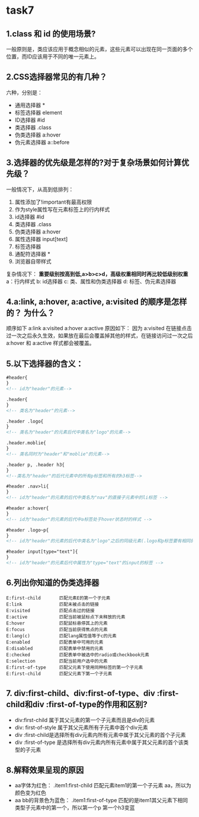 # task7
## 1.class 和 id 的使用场景?
一般原则是，类应该应用于概念相似的元素，这些元素可以出现在同一页面的多个位置，而ID应该用于不同的唯一元素上。

## 2.CSS选择器常见的有几种？
六种，分别是：
- 通用选择器 *
- 标签选择器 element
- ID选择器 #id
- 类选择器 .class
- 伪类选择器 a:hover
- 伪元素选择器 a::before

## 3.选择器的优先级是怎样的?对于复杂场景如何计算优先级？
一般情况下，从高到低排列：
1. 属性添加了!important有最高权限
2. 作为style属性写在元素标签上的行内样式
3. id选择器 #id
4. 类选择器 .class
5. 伪类选择器 a:hover
6. 属性选择器 input[text]
7. 标签选择器
8. 通配符选择器 *
9. 浏览器自带样式

复杂情况下：
**重要级别按高到低,a>b>c>d，高级权重相同时再比较低级别权重**
a：行内样式
b: id选择器
c: 类、属性和伪类选择器
d: 标签、伪元素选择器

## 4.a:link, a:hover, a:active, a:visited 的顺序是怎样的？ 为什么？
顺序如下 a:link a:visited a:hover a:active
原因如下：
因为 a:visited 在链接点击过一次之后永久生效，如果放在最后会覆盖掉其他的样式，在链接访问过一次之后 a:hover 和 a:active 样式都会被覆盖。
## 5.以下选择器的含义：
```HTML
#header{
}
<!-- id为"header"的元素-->

.header{
}
<!-- 类名为"header"的元素-->

.header .logo{
}
<!-- 类名为"header"的元素后代中类名为"logo"的元素-->

.header.moblie{
}
<!-- 类名同时为"header"和"moblie"的元素-->

.header p, .header h3{
}
<!--类名为"header"的后代元素中的所有p标签和所有的h3标签-->

#header .nav>li{
}
<!-- id为"header"的元素的后代中类名为"nav"的直接子元素中的li标签 -->

#header a:hover{
}
<!-- id为"header"的元素的后代中a标签处于hover状态时的样式 -->

#header .logo~p{
}
<!-- id为"header"的元素的后代中类名为"logo"之后的同级元素(.logo和p标签要有相同的父元素)中的p标签 -->

#header input[type="text"]{
}
<!-- id为"header"的元素后代中属性为"type="text"的input的标签 -->
```
## 6.列出你知道的伪类选择器
```
E:first-child       匹配元素E的第一个子元素
E:link              匹配未被点击的链接
E:visited           匹配点击过的链接
E:active            匹配当前被鼠标点下未释放的元素
E:hover             匹配鼠标悬停其上的元素
E:focus             匹配当前获得焦点的元素
E:lang(c)           匹配lang属性值等于c的元素
E:enabled           匹配表单中可用的元素
E:disabled          匹配表单中禁用的元素
E:checked           匹配表单中被选中的radio或checkbook元素
E:selection         匹配当前用户选中的元素
E:first-of-type     匹配父元素下使用同种标签的第一个子元素
E:first-child       匹配父元素下第一个子元素
```
## 7. div:first-child、div:first-of-type、div :first-child和div :first-of-type的作用和区别?
- div:first-child 属于其父元素的第一个子元素而且是div的元素
- div: first-of-style 属于其父元素所有子元素中首个div元素
- div :first-child是选择所有div元素内所有元素中属于其父元素的首个子元素
- div :first-of-type 是选择所有div元素内所有元素中属于其父元素的首个该类型的子元素
## 8.解释效果呈现的原因
- aa字体为红色： 
.item1:first-child  匹配元素item1的第一个子元素 aa，所以为颜色变为红色
- aa bb的背景色为蓝色：
.item1:first-of-type  匹配的是item1其父元素下相同类型子元素中的第一个，所以第一个p 第一个h3变蓝
